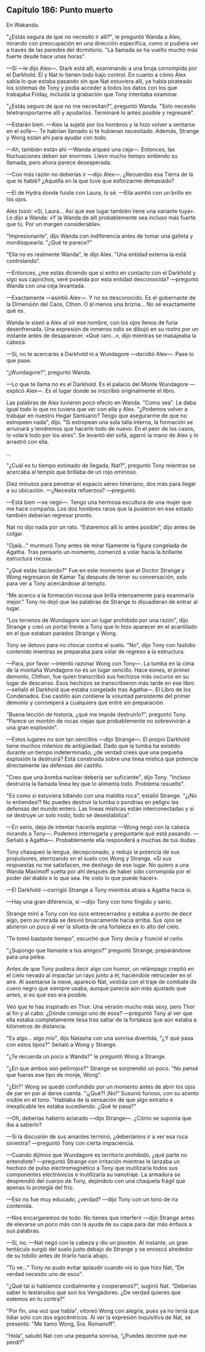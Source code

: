 
## Capítulo 186: Punto muerto


En Wakanda.

"¿Estás segura de que no necesito ir allí?", le preguntó Wanda a Alex, mirando con preocupación en una dirección específica, como si pudiera ver a través de las paredes del dormitorio. "La llamada se ha vuelto mucho más fuerte desde hace unas horas".

—Sí —le dijo Alex—. Stark está allí, examinando a una bruja corrompida por el Darkhold. Él y Nat lo tienen todo bajo control. En cuanto a cómo Alex sabía lo que estaba pasando sin que Nat estuviera allí, ya había pirateado los sistemas de Tony y podía acceder a todos los datos con los que trabajaba Friday, incluida la grabación que Tony intentaba examinar.

"¿Estás seguro de que no me necesitan?", preguntó Wanda. "Solo necesito teletransportarme allí y ayudarlos. Terminaré lo antes posible y regresaré".

—Estarán bien. —Alex la sujetó por los hombros y la hizo volver a sentarse en el sofá—. Te habrían llamado si te hubieran necesitado. Además, Strange y Wong están ahí para ayudar con todo.

—Ah, también están ahí —Wanda arqueó una ceja—. Entonces, las fluctuaciones deben ser enormes. Llevo mucho tiempo sintiendo su llamada, pero ahora parece desesperada.

—Con más razón no deberías ir —dijo Alex—. ¿Recuerdas esa Tierra de la que te hablé? ¿Aquella en la que tuve que esforzarme demasiado?

—El de Hydra donde fuiste con Laura, lo sé. —Ella asintió con un brillo en los ojos.

Alex tosió: «Sí, Laura... Así que ese lugar también tiene una variante tuya». Le dijo a Wanda: «Y la Wanda de allí probablemente sea incluso más fuerte que tú. Por un margen considerable».

"Impresionante", dijo Wanda con indiferencia antes de tomar una galleta y mordisquearla. "¿Qué te parece?"

"Ella no es realmente Wanda", le dijo Alex. "Una entidad externa la está controlando".

—Entonces, ¿me estás diciendo que si entro en contacto con el Darkhold y sigo sus caprichos, seré poseída por esta entidad desconocida? —preguntó Wanda con una ceja levantada.

—Exactamente —asintió Alex—. Y no es desconocido. Es el gobernante de la Dimensión del Caos, Cthon. O al menos una brizna... No sé exactamente qué es.

Wanda le siseó a Alex al oír ese nombre, con los ojos llenos de furia desenfrenada. Una expresión de inmenso odio se dibujó en su rostro por un instante antes de desaparecer. «Qué raro...», dijo mientras se masajeaba la cabeza.

—Sí, no te acercarás a Darkhold ni a Wundagore —decidió Alex—. Pase lo que pase.

“¿Wundagore?”, preguntó Wanda.

—Lo que te llama no es el Darkhold. Es el palacio del Monte Wundagore —explicó Alex—. Es el lugar donde se inscribió originalmente el libro.

Las palabras de Alex tuvieron poco efecto en Wanda. "Como sea". Le daba igual todo lo que no tuviera que ver con ella y Alex. "¿Podemos volver a trabajar en nuestro Hogar Santuario? Tengo que asegurarme de que no estropeen nada", dijo. "Si estropean una sola talla interna, la formación se arruinará y tendremos que hacerlo todo de nuevo. En el peor de los casos, lo volará todo por los aires". Se levantó del sofá, agarró la mano de Alex y lo arrastró con ella.

…

"¿Cuál es tu tiempo estimado de llegada, Nat?", preguntó Tony mientras se acercaba al templo que brillaba de un rojo ominoso.

Diez minutos para penetrar el espacio aéreo timeriano, dos más para llegar a su ubicación. —¿Necesita refuerzos? —preguntó.

—Está bien —se negó—. Tengo una hermosa escultura de una mujer que me hace compañía. Los dos hombres raros que la pusieron en ese estado también deberían regresar pronto.

Nat no dijo nada por un rato. “Estaremos allí lo antes posible”, dijo antes de colgar.

"Ojalá..." murmuró Tony antes de mirar fijamente la figura congelada de Agatha. Tras pensarlo un momento, comenzó a volar hacia la brillante estructura rocosa.

"¿Qué estás haciendo?" Fue en este momento que el Doctor Strange y Wong regresaron de Kamar Taj después de tener su conversación, solo para ver a Tony acercándose al templo.

“Me acerco a la formación rocosa que brilla intensamente para examinarla mejor.” Tony no dejó que las palabras de Strange lo disuadieran de entrar al lugar.

“Los terrenos de Wundagore son un lugar prohibido por una razón”, dijo Strange y creó un portal frente a Tony que lo hizo aparecer en el acantilado en el que estaban parados Strange y Wong.

Tony se detuvo para no chocar contra el suelo. "No", dijo Tony con fastidio contenido mientras se preparaba para volar de regreso a la estructura.

—Para, por favor —intentó razonar Wong con Tony—. La tumba en la cima de la montaña Wundagore no es un lugar sencillo. Hace eones, el primer demonio, Chthon, fue quien transcribió sus hechizos más oscuros en su lugar de descanso. Esos hechizos se transcribieron más tarde en ese libro —señaló el Darkhold que estaba congelado tras Agatha—. El Libro de los Condenados. Ese castillo aún contiene la voluntad persistente del primer demonio y corromperá a cualquiera que entre sin preparación.

“Buena lección de historia, ¿qué me impide destruirlo?”, preguntó Tony. “Parece un montón de rocas viejas que probablemente no sobrevivirán a una gran explosión”.

—Estos lugares no son tan sencillos —dijo Strange—. El propio Darkhold tiene muchos milenios de antigüedad. Dado que la tumba ha existido durante un tiempo indeterminado, ¿de verdad crees que una pequeña explosión la destruirá? Está construida sobre una línea mística que potencia directamente las defensas del castillo.

"Creo que una bomba nuclear debería ser suficiente", dijo Tony. "Incluso destruiría la llamada línea ley que lo alimenta todo. Problema resuelto".

"Es como si estuviera lidiando con una maldita roca", estalló Strange. "¿¡No lo entiendes!? No puedes destruir la tumba o pondrías en peligro las defensas del mundo entero. Las líneas místicas están interconectadas y si se destruye un solo nodo, todo se desestabiliza".

—En serio, deja de intentar hacerla explotar —Wong negó con la cabeza mirando a Tony—. Podemos interrogarla y preguntarle qué está pasando. —Señaló a Agatha—. Probablemente ella responderá a muchas de tus dudas.

Tony chasqueó la lengua, decepcionado, y redujo la potencia de sus propulsores, aterrizando en el suelo con Wong y Strange. «Si sus respuestas no me satisfacen, me deshago de ese lugar. No quiero a una Wanda Maximoff suelta por ahí después de haber sido corrompida por el poder del diablo o lo que sea. He visto lo que puede hacer».

—El Darkhold —corrigió Strange a Tony mientras atraía a Agatha hacia sí.

—Hay una gran diferencia, sí —dijo Tony con tono fingido y serio.

Strange miró a Tony con los ojos entrecerrados y estaba a punto de decir algo, pero su mirada se desvió bruscamente hacia arriba. Sus ojos se abrieron un poco al ver la silueta de una fortaleza en lo alto del cielo.

"Te tomó bastante tiempo", escuchó que Tony decía y frunció el ceño.

"¿Supongo que llamaste a tus amigos?" preguntó Strange, preparándose para una pelea.

Antes de que Tony pudiera decir algo con humor, un relámpago crepitó en el cielo nevado al impactar un rayo junto a él, haciéndole retroceder en el aire. Al asentarse la nieve, apareció Nat, vestida con el traje de combate de cuero negro que siempre usaba, aunque parecía aún más ajustado que antes, si es que eso era posible.

Veo que te has inspirado en Thor. Una versión mucho más sexy, pero Thor al fin y al cabo. ¿Dónde consigo uno de esos? —preguntó Tony al ver que ella estaba completamente ilesa tras saltar de la fortaleza que aún estaba a kilómetros de distancia.

"Es algo... algo mío", dijo Natasha con una sonrisa divertida, "¿Y qué pasa con estos tipos?" Señaló a Wong y Strange.

"¿Te recuerda un poco a Wanda?" le preguntó Wong a Strange.

"¿En que ambos son pelirrojos?" Strange se sorprendió un poco. "No pensé que fueras ese tipo de monje, Wong".

"¿Eh?" Wong se quedó confundido por un momento antes de abrir los ojos de par en par al darse cuenta. "¡¿Qué?! ¡No!" Susurró furioso, con su acento visible en el tono. "Hablaba de la sensación de que algo extraño e inexplicable les estaba sucediendo. ¿Qué te pasa?"

—Oh, deberías haberlo aclarado —dijo Strange—. ¿Cómo se suponía que iba a saberlo?

—Si la discusión de sus amantes terminó, ¿deberíamos ir a ver esa roca siniestra? —preguntó Tony con cierta impaciencia.

—Cuando dijimos que Wundagore es territorio prohibido, ¿qué parte no entendiste? —preguntó Strange con irritación mientras le lanzaba un hechizo de pulso electromagnético a Tony que inutilizaría todos sus componentes electrónicos e inutilizaría su nanotraje. La armadura se desprendió del cuerpo de Tony, dejándolo con una chaqueta frágil que apenas lo protegía del frío.

—Eso no fue muy educado, ¿verdad? —dijo Tony con un tono de ira contenida.

—Nos encargaremos de todo. No tienes que interferir —dijo Strange antes de elevarse un poco más con la ayuda de su capa para dar más énfasis a sus palabras.

—Sí, no. —Nat negó con la cabeza y dio un pisotón. Al instante, un gran tentáculo surgió del suelo justo debajo de Strange y se enroscó alrededor de su tobillo antes de tirarlo hacia abajo.

“Tú ve…” Tony no pudo evitar aplaudir cuando vio lo que hizo Nat, “De verdad necesito uno de esos”.

"¿Qué tal si hablamos cordialmente y cooperamos?", sugirió Nat. "Deberías saber lo testarudos que son los Vengadores. ¿De verdad quieres que estemos en tu contra?"

"Por fin, una voz que habla", vitoreó Wong con alegría, pues ya no tenía que lidiar solo con dos egocéntricos. Al ver la expresión inquisitiva de Nat, se presentó: "Me llamo Wong, Sra. Romanoff".

“Hola”, saludó Nat con una pequeña sonrisa, “¿Puedes decirme qué me perdí?”
